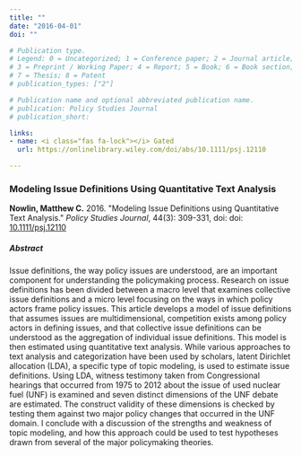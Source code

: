 ```yaml
---
title: ""
date: "2016-04-01"
doi: ""

# Publication type.
# Legend: 0 = Uncategorized; 1 = Conference paper; 2 = Journal article;
# 3 = Preprint / Working Paper; 4 = Report; 5 = Book; 6 = Book section;
# 7 = Thesis; 8 = Patent
# publication_types: ["2"]

# Publication name and optional abbreviated publication name.
# publication: Policy Studies Journal
# publication_short: 

links:
- name: <i class="fas fa-lock"></i> Gated
  url: https://onlinelibrary.wiley.com/doi/abs/10.1111/psj.12110

---
```


### Modeling Issue Definitions Using Quantitative Text Analysis

**Nowlin, Matthew C.** 2016. "Modeling Issue Definitions using Quantitative Text Analysis." _Policy Studies Journal_, 44(3): 309-331, doi: doi: <a href="https://onlinelibrary.wiley.com/doi/abs/10.1111/psj.12110" itemprop="url">10.1111/psj.12110</span></a> 

##### Abstract 
Issue definitions, the way policy issues are understood, are an important component for understanding the policymaking process. Research on issue definitions has been divided between a macro level that examines collective issue definitions and a micro level focusing on the ways in which policy actors frame policy issues. This article develops a model of issue definitions that assumes issues are multidimensional, competition exists among policy actors in defining issues, and that collective issue definitions can be understood as the aggregation of individual issue definitions. This model is then estimated using quantitative text analysis. While various approaches to text analysis and categorization have been used by scholars, latent Dirichlet allocation (LDA), a specific type of topic modeling, is used to estimate issue definitions. Using LDA, witness testimony taken from Congressional hearings that occurred from 1975 to 2012 about the issue of used nuclear fuel (UNF) is examined and seven distinct dimensions of the UNF debate are estimated. The construct validity of these dimensions is checked by testing them against two major policy changes that occurred in the UNF domain. I conclude with a discussion of the strengths and weakness of topic modeling, and how this approach could be used to test hypotheses drawn from several of the major policymaking theories.




